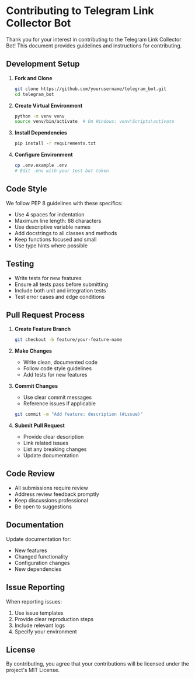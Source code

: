 # Contributing to Telegram Link Collector Bot

Thank you for your interest in contributing to the Telegram Link Collector Bot! This document provides guidelines and instructions for contributing.

## Development Setup

1. **Fork and Clone**
   ```bash
   git clone https://github.com/yourusername/telegram_bot.git
   cd telegram_bot
   ```

2. **Create Virtual Environment**
   ```bash
   python -m venv venv
   source venv/bin/activate  # On Windows: venv\Scripts\activate
   ```

3. **Install Dependencies**
   ```bash
   pip install -r requirements.txt
   ```

4. **Configure Environment**
   ```bash
   cp .env.example .env
   # Edit .env with your test bot token
   ```

## Code Style

We follow PEP 8 guidelines with these specifics:

- Use 4 spaces for indentation
- Maximum line length: 88 characters
- Use descriptive variable names
- Add docstrings to all classes and methods
- Keep functions focused and small
- Use type hints where possible

## Testing

- Write tests for new features
- Ensure all tests pass before submitting
- Include both unit and integration tests
- Test error cases and edge conditions

## Pull Request Process

1. **Create Feature Branch**
   ```bash
   git checkout -b feature/your-feature-name
   ```

2. **Make Changes**
   - Write clean, documented code
   - Follow code style guidelines
   - Add tests for new features

3. **Commit Changes**
   - Use clear commit messages
   - Reference issues if applicable
   ```bash
   git commit -m "Add feature: description (#issue)"
   ```

4. **Submit Pull Request**
   - Provide clear description
   - Link related issues
   - List any breaking changes
   - Update documentation

## Code Review

- All submissions require review
- Address review feedback promptly
- Keep discussions professional
- Be open to suggestions

## Documentation

Update documentation for:
- New features
- Changed functionality
- Configuration changes
- New dependencies

## Issue Reporting

When reporting issues:
1. Use issue templates
2. Provide clear reproduction steps
3. Include relevant logs
4. Specify your environment

## License

By contributing, you agree that your contributions will be licensed under the project's MIT License. 